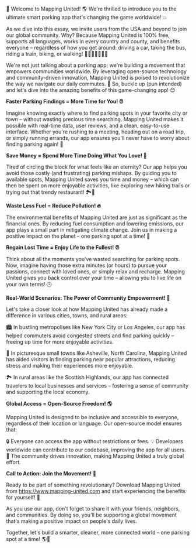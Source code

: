 🎉 Welcome to Mapping United! 🌎 We're thrilled to introduce you to the ultimate smart parking app that's changing the game worldwide! 💥

As we dive into this essay, we invite users from the USA and beyond to join our global community. Why? Because Mapping United is 100% free, supports all languages, works in every country and county, and benefits everyone – regardless of how you get around: driving a car, taking the bus, riding a train, biking, or walking! 🚗🚌🚂🚴‍♀️🏃‍♂️

We're not just talking about a parking app; we're building a movement that empowers communities worldwide. By leveraging open-source technology and community-driven innovation, Mapping United is poised to revolutionize the way we navigate our daily commutes. 🌟 So, buckle up (pun intended) and let's dive into the amazing benefits of this game-changing app! 😊

**Faster Parking Findings = More Time for You! ⏰**

Imagine knowing exactly where to find parking spots in your favorite city or town – without wasting precious time searching. Mapping United makes it possible with real-time data, user reviews, and a clean, easy-to-use interface. Whether you're rushing to a meeting, heading out on a road trip, or simply running errands, our app ensures you'll never have to worry about finding parking again! 🙌

**Save Money = Spend More Time Doing What You Love! 💸**

Tired of circling the block for what feels like an eternity? Our app helps you avoid those costly (and frustrating) parking mishaps. By guiding you to available spots, Mapping United saves you time and money – which can then be spent on more enjoyable activities, like exploring new hiking trails or trying out that trendy restaurant! 🏞️🍴

**Waste Less Fuel = Reduce Pollution! 🔥**

The environmental benefits of Mapping United are just as significant as the financial ones. By reducing fuel consumption and lowering emissions, our app plays a small part in mitigating climate change. Join us in making a positive impact on the planet – one parking spot at a time! 🌱

**Regain Lost Time = Enjoy Life to the Fullest! ⏰**

Think about all the moments you've wasted searching for parking spots. Now, imagine having those extra minutes (or hours) to pursue your passions, connect with loved ones, or simply relax and recharge. Mapping United gives you back control over your time – allowing you to live life on your own terms! 🕒

**Real-World Scenarios: The Power of Community Empowerment! 💪**

Let's take a closer look at how Mapping United has already made a difference in various cities, towns, and rural areas:

🏙️ In bustling metropolises like New York City or Los Angeles, our app has helped commuters avoid congested streets and find parking quickly – freeing up time for more enjoyable activities.

🌳 In picturesque small towns like Asheville, North Carolina, Mapping United has aided visitors in finding parking near popular attractions, reducing stress and making their experiences more enjoyable.

🏞️ In rural areas like the Scottish Highlands, our app has connected travelers to local businesses and services – fostering a sense of community and supporting the local economy.

**Global Access = Open-Source Freedom! 🌎**

Mapping United is designed to be inclusive and accessible to everyone, regardless of their location or language. Our open-source model ensures that:

🔒 Everyone can access the app without restrictions or fees.
💡 Developers worldwide can contribute to our codebase, improving the app for all users.
📲 The community drives innovation, making Mapping United a truly global effort.

**Call to Action: Join the Movement! 🚀**

Ready to be part of something revolutionary? Download Mapping United from https://www.mapping-united.com and start experiencing the benefits for yourself! 🎉

As you use our app, don't forget to share it with your friends, neighbors, and communities. By doing so, you'll be supporting a global movement that's making a positive impact on people's daily lives.

Together, let's build a smarter, cleaner, more connected world – one parking spot at a time! 🌎💪